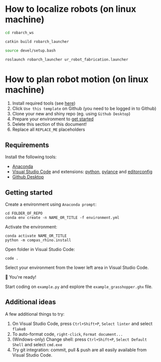 # How to localize robots (on linux machine)

```bash
cd robarch_ws
```
```bash
catkin build robarch_launcher
```
```bash
source devel/setup.bash
```
```bash
roslaunch robarch_launcher ur_robot_fabrication.launcher
```


# How to plan robot motion (on linux machine)

1. Install required tools (see [here](#requirements))
2. Click `Use this template` on Github (you need to be logged in to Github)
3. Clone your new and shiny repo (eg. using `Github Desktop`)
4. Prepare your environment to [get started](#getting-started)
5. Delete this section of this document!
6. Replace all `REPLACE_ME` placeholders

## Requirements

Install the following tools:

- [Anaconda](https://www.anaconda.com/products/individual)
- [Visual Studio Code](https://code.visualstudio.com/) and extensions: [python](https://marketplace.visualstudio.com/items?itemName=ms-python.python), [pylance](https://marketplace.visualstudio.com/items?itemName=ms-python.vscode-pylance) and [editorconfig](https://marketplace.visualstudio.com/items?itemName=EditorConfig.EditorConfig)
- [Github Desktop](https://desktop.github.com/)

## Getting started

Create a environment using `Anaconda prompt`:

    cd FOLDER_OF_REPO
    conda env create -n NAME_OR_TITLE -f environment.yml

Activate the environment:

    conda activate NAME_OR_TITLE
    python -m compas_rhino.install

Open folder in Visual Studio Code:

    code .

Select your environment from the lower left area in Visual Studio Code.


🚀 You're ready! 

Start coding on `example.py` and explore the `example_grasshopper.ghx` file.

## Additional ideas

A few additional things to try:

1. On Visual Studio Code, press `Ctrl+Shift+P`, `Select linter` and select `flake8`
1. To auto-format code, `right-click`, `Format document...`
1. (Windows-only) Change shell: press `Ctrl+Shift+P`, `Select Default Shell` and select `cmd.exe`
1. Try git integration: commit, pull & push are all easily available from Visual Studio Code.
